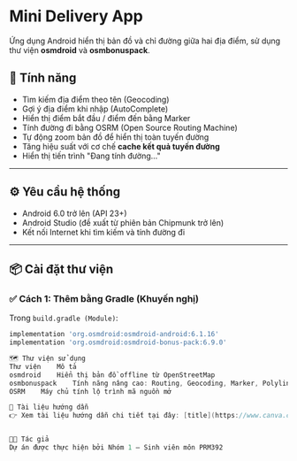 # Mini Delivery App
Ứng dụng Android hiển thị bản đồ và chỉ đường giữa hai địa điểm, sử dụng thư viện **osmdroid** và **osmbonuspack**.


## 🧩 Tính năng

- Tìm kiếm địa điểm theo tên (Geocoding)
- Gợi ý địa điểm khi nhập (AutoComplete)
- Hiển thị điểm bắt đầu / điểm đến bằng Marker
- Tính đường đi bằng OSRM (Open Source Routing Machine)
- Tự động zoom bản đồ để hiển thị toàn tuyến đường
- Tăng hiệu suất với cơ chế **cache kết quả tuyến đường**
- Hiển thị tiến trình "Đang tính đường..."

---

## ⚙️ Yêu cầu hệ thống

- Android 6.0 trở lên (API 23+)
- Android Studio (đề xuất từ phiên bản Chipmunk trở lên)
- Kết nối Internet khi tìm kiếm và tính đường đi

---

## 📦 Cài đặt thư viện

### ✅ Cách 1: Thêm bằng Gradle (Khuyến nghị)

Trong `build.gradle (Module)`:

```gradle
implementation 'org.osmdroid:osmdroid-android:6.1.16'
implementation 'org.osmdroid:osmdroid-bonus-pack:6.9.0'

🗺️ Thư viện sử dụng
Thư viện	Mô tả
osmdroid	Hiển thị bản đồ offline từ OpenStreetMap
osmbonuspack	Tính năng nâng cao: Routing, Geocoding, Marker, Polyline,...
OSRM	Máy chủ tính lộ trình mã nguồn mở

📘 Tài liệu hướng dẫn
👉 Xem tài liệu hướng dẫn chi tiết tại đây: [title](https://www.canva.com/design/DAGp7JsbOAs/GTrvrH97kthuEDxc29xqxw/edit)


👨‍💻 Tác giả
Dự án được thực hiện bởi Nhóm 1 – Sinh viên môn PRM392

